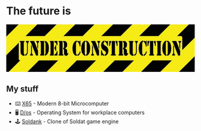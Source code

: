 # The future is

![Under Construction](https://github.com/smokku/smokku/blob/master/under-construction-sign.jpg)

## My stuff

- ⌨️ [X65](https://x65.zone/) - Modern 8-bit Microcomputer
- 🖥️ [D/os](https://github.com/D-os/) - Operating System for workplace computers
- 🕹️ [Soldank](https://github.com/smokku/soldank) - Clone of Soldat game engine

<!--
**smokku/smokku** is a ✨ _special_ ✨ repository because its `README.md` (this file) appears on your GitHub profile.

Here are some ideas to get you started:

- 🔭 I’m currently working on ...
- 🌱 I’m currently learning ...
- 👯 I’m looking to collaborate on ...
- 🤔 I’m looking for help with ...
- 💬 Ask me about ...
- 📫 How to reach me: ...
- 😄 Pronouns: ...
- ⚡ Fun fact: ...
-->
